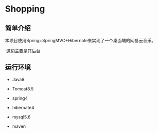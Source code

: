 # Shopping
## 简单介绍
​	本项目使用Spring+SpringMVC+Hibernate来实现了一个桌面端的网易云音乐。

​	这边主要是其后台

## 运行环境
- Java8

- Tomcat8.5

- spring4

- hibernate4

- mysql5.6

- maven

  

